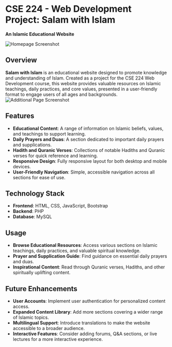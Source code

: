 # CSE 224 - Web Development Project: Salam with Islam
**An Islamic Educational Website**

![Homepage Screenshot](https://github.com/Md-Rifat-Islam/Salam_with-Islam/assets/73377455/a1ec0abf-c224-4475-9e3e-f6ca6caa6836)

## Overview
**Salam with Islam** is an educational website designed to promote knowledge and understanding of Islam. Created as a project for the CSE 224 Web Development course, this website provides valuable resources on Islamic teachings, daily practices, and core values, presented in a user-friendly format to engage users of all ages and backgrounds.
![Additional Page Screenshot](https://github.com/Md-Rifat-Islam/Salam_with-Islam/assets/73377455/038073eb-542e-4ce8-886d-f76c5b2a6240)

## Features
- **Educational Content**: A range of information on Islamic beliefs, values, and teachings to support learning.
- **Daily Prayers and Duas**: A section dedicated to important daily prayers and supplications.
- **Hadith and Quranic Verses**: Collections of notable Hadiths and Quranic verses for quick reference and learning.
- **Responsive Design**: Fully responsive layout for both desktop and mobile devices.
- **User-Friendly Navigation**: Simple, accessible navigation across all sections for ease of use.

## Technology Stack
- **Frontend**: HTML, CSS, JavaScript, Bootstrap
- **Backend**: PHP 
- **Database**: MySQL

## Usage
- **Browse Educational Resources**: Access various sections on Islamic teachings, daily practices, and valuable spiritual knowledge.
- **Prayer and Supplication Guide**: Find guidance on essential daily prayers and duas.
- **Inspirational Content**: Read through Quranic verses, Hadiths, and other spiritually uplifting content.

## Future Enhancements
- **User Accounts**: Implement user authentication for personalized content access.
- **Expanded Content Library**: Add more sections covering a wider range of Islamic topics.
- **Multilingual Support**: Introduce translations to make the website accessible to a broader audience.
- **Interactive Features**: Consider adding forums, Q&A sections, or live lectures for a more interactive experience.
